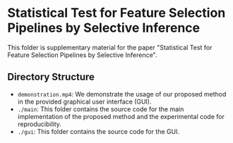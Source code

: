# Statistical Test for Feature Selection Pipelines by Selective Inference
This folder is supplementary material for the paper "Statistical Test for Feature Selection Pipelines by Selective Inference".

## Directory Structure
- `demonstration.mp4`: We demonstrate the usage of our proposed method in the provided graphical user interface (GUI).
- `./main`: This folder contains the source code for the main implementation of the proposed method and the experimental code for reproducibility.
- `./gui`: This folder contains the source code for the GUI.

